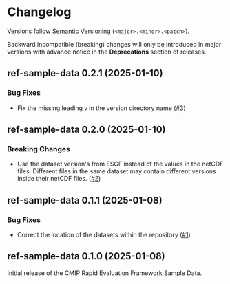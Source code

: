# Changelog

Versions follow [Semantic Versioning](https://semver.org/) (`<major>.<minor>.<patch>`).

Backward incompatible (breaking) changes will only be introduced in major versions
with advance notice in the **Deprecations** section of releases.

<!--
You should *NOT* be adding new changelog entries to this file,
this file is managed by towncrier.
See `changelog/README.md`.

You *may* edit previous changelogs to fix problems like typo corrections or such.
To add a new changelog entry, please see
`changelog/README.md`
and https://pip.pypa.io/en/latest/development/contributing/#news-entries,
noting that we use the `changelog` directory instead of news,
markdown instead of restructured text and use slightly different categories
from the examples given in that link.
-->

<!-- towncrier release notes start -->

## ref-sample-data 0.2.1 (2025-01-10)

### Bug Fixes

- Fix the missing leading `v` in the version directory name ([#3](https://github.com/CMIP-REF/ref-sample-data/pulls/3))


## ref-sample-data 0.2.0 (2025-01-10)

### Breaking Changes

- Use the dataset version's from ESGF instead of the values in the netCDF files.
  Different files in the same dataset may contain different versions inside their netCDF files. ([#2](https://github.com/CMIP-REF/ref-sample-data/pulls/2))


## ref-sample-data 0.1.1 (2025-01-08)

### Bug Fixes

- Correct the location of the datasets within the repository ([#1](https://github.com/CMIP-REF/ref-sample-data/pulls/1))


## ref-sample-data 0.1.0 (2025-01-08)

Initial release of the CMIP Rapid Evaluation Framework Sample Data.
